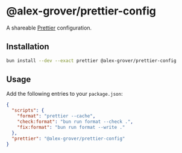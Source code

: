# @alex-grover/prettier-config

A shareable [Prettier](https://prettier.io) configuration.

## Installation

```sh
bun install --dev --exact prettier @alex-grover/prettier-config
```

## Usage

Add the following entries to your `package.json`:

```json
{
  "scripts": {
    "format": "prettier --cache",
    "check:format": "bun run format --check .",
    "fix:format": "bun run format --write ."
  },
  "prettier": "@alex-grover/prettier-config"
}
```
